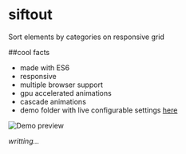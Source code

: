 # siftout
Sort elements by categories on responsive grid

##cool facts
- made with ES6
- responsive
- multiple browser support
- gpu accelerated animations
- cascade animations
- demo folder with live configurable settings [here](https://htmlpreview.github.io/?https://github.com/GerardRodes/siftout/blob/master/demo/index.html)

![Demo preview](http://i.imgur.com/g29DZvN.gif)

_writting..._
